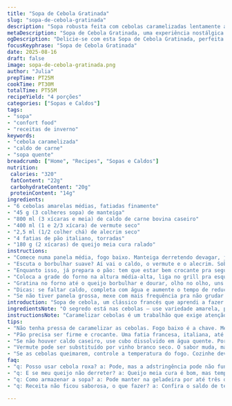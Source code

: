 ```yaml
---
title: "Sopa de Cebola Gratinada"
slug: "sopa-de-cebola-gratinada"
description: "Sopa robusta feita com cebolas caramelizadas lentamente até dourar levemente, caldo de carne enriquecido com vermute e uma pitada de alecrim seco. Pão rústico crocante, substituindo o tradicional gruyère pelo queijo meia cura ralado para uma textura mais cremosa e sabor nostálgico mineiro. Assada sob o grill para gratinar o queijo, formando uma crosta dourada e borbulhante. Ideal para dias mais frios, aquece corpo e alma com aromas profundos de cebola e ervas."
metaDescription: "Sopa de Cebola Gratinada, uma experiência nostálgica com cebolas caramelizadas e queijo meia cura. Ideal para aquecer os dias frios."
ogDescription: "Delicie-se com esta Sopa de Cebola Gratinada, perfeita para aquecer o corpo e a alma em dias frios. Uma receita com toques mineiros."
focusKeyphrase: "Sopa de Cebola Gratinada"
date: 2025-08-16
draft: false
image: sopa-de-cebola-gratinada.png
author: "Julia"
prepTime: PT25M
cookTime: PT30M
totalTime: PT55M
recipeYield: "4 porções"
categories: ["Sopas e Caldos"]
tags:
- "sopa"
- "confort food"
- "receitas de inverno"
keywords:
- "cebola caramelizada"
- "caldo de carne"
- "sopa quente"
breadcrumb: ["Home", "Recipes", "Sopas e Caldos"]
nutrition: 
 calories: "320"
 fatContent: "22g"
 carbohydrateContent: "20g"
 proteinContent: "14g"
ingredients:
- "6 cebolas amarelas médias, fatiadas finamente"
- "45 g (3 colheres sopa) de manteiga"
- "800 ml (3 xícaras e meia) de caldo de carne bovina caseiro"
- "400 ml (1 e 2/3 xícara) de vermute seco"
- "2,5 ml (1/2 colher chá) de alecrim seco"
- "4 fatias de pão italiano, torradas"
- "180 g (2 xícaras) de queijo meia cura ralado"
instructions:
- "Comece numa panela média, fogo baixo. Manteiga derretendo devagar, joga as cebolas, mexe sempre, até ficarem translúcidas, quase dourando. O segredo tá aqui: a cebola não tem que queimar, só soltar aquele cheiro adocicado que te arrepia, 15 a 20 minutos. Se a panela estiver seca, pingue água para não queimar, nada de pressa."
- "Escuta o borbulhar suave? Aí vai o caldo, o vermute e o alecrim. Sobe o fogo um pouco, deixa levantar fervura e depois baixa para cozinhar lentamente. Vira um líquido mais saboroso, reduz um pouco, uns 20 minutos mais ou menos. Cheira a festa, lembra que tá quase lá. Dá uma provada, confere o sal, pimenta do reino moída na hora ajusta tudo."
- "Enquanto isso, já prepara o pão: tem que estar bem crocante pra segurar o peso do queijo e da sopa. Pode ser francês, italiano ou até um pão de fermentação natural que esteja um pouco seco, tudo funciona."
- "Coloca a grade do forno na altura média-alta, liga no grill pra esquentar. Aí, com cuidado, serve a sopa em tigelas resistentes ao calor — cerâmica ou vidro temperado resolvem. Coloca a fatia de pão com uma camada generosa do queijo meia cura por cima, sem miserê. O queijo vai derreter uniformemente, criar aquela crosta dourada que você sabe que é felicidade."
- "Gratina no forno até o queijo borbulhar e dourar, olho no olho, uns 7 a 10 minutos. Não sai dessa porque queima que nem piscar de olhos. Quando estiver com uma casquinha crocante e levemente estufada, tira do forno pra não secar."
- "Dicas: se faltar caldo, completa com água e aumente o tempo de redução. Queijo pode variar; parmesão forte funciona, mas cuidado pra não ficar salgado demais. Alecrim substitui o tomilho clássico e traz um aroma mais robusto. Sem vermute? Vinho branco seco vai bem, menos intenso."
- "Se não tiver panela grossa, mexe com mais frequência pra não grudar. Paciência é tudo nessa receita, ela recompensará teu tempo com sabor que abraça."
introduction: "Sopa de cebola, um clássico francês que aprendi a fazer seguindo uns passos de mestre e muitos erros pelo caminho. A base são cebolas lentamente caramelizadas, não apresse, o aroma traz lembrança de lasanhas da tia na infância. Troquei o vinho vermelho pelo vermute pra suavizar e dar uma dimensão diferente ao caldo. Sobre o queijo, meia cura aqui é mais presente no Brasil, dá um toque mineiro que encaixa surpreendentemente bem. Gratinar o queijo no grill produz aquela crosta irresistível, dourada, quase chamando pra mesa. Um processo lento, mas recompensador, que salva jantar, serve de entrada sofisticada ou mesmo como prato principal em dias mais frios."
ingredientsNote: "O segredo está nas cebolas — use variedade amarela, porque vermelha fica mais adstringente e pode virar explosão de sabor pra alguns paladares. Manteiga é fundamental para dar corpo, mas se preferir pode substituir parte por azeite para um sabor mais leve. Trocar o caldo industrializado pelo caseiro muda tudo, mas na correria um cubo dissolvido em água quente dá conta. Vermute é opção que testei e funcionou dando equilíbrio sem o peso do vinho tinto. Queijo meia cura substitui tradicional gruyère, mais fácil de achar e menos caro. Pão precisa ser firme, senão derrete muito rápido e a textura se perde. Não economize na crocância dele."
instructionsNote: "Caramelizar cebolas é um trabalhão que exige atenção. Fogo baixo e mexer de vez em quando evita queimar e garante textura certa. Quando começarem a ficar douradas nas bordas, o cheiro doce invade a cozinha — sinal que parte do açúcar natural está liberado. Adicionar caldo e vermute cria uma camada de sabor complexa, alecrim traz aroma que aparece mais no final da cocção. Comer sem pressa, ver a peça final no forno gratinado é mágico, o queijo se funde ao pão e à sopa, formando uma crosta deliciosa. Não dispenso tigelas de barro ou vidro resistente para aguentar o calor. Sempre atento ao tempo no grill pra não queimar. Se falhar, um toque de pimenta do reino extra salva o prato."
tips:
- "Não tenha pressa de caramelizar as cebolas. Fogo baixo é a chave. Mexa sempre, 15 a 20 minutos. Se estiver seca, um pouco de água. O cheiro doces chega mais."
- "Pão precisa ser firme e crocante. Uma fatia francesa, italiana, até uma de fermentação natural, funciona. Toste bem, uma crosta firme segura o queijo e a sopa."
- "Se não houver caldo caseiro, use cubo dissolvido em água quente. Por outro lado, caldo caseiro realmente transforma o sabor. Não economize nesse detalhe."
- "Vermute pode ser substituído por vinho branco seco. O sabor muda, mas funciona. Ajuste a quantidade para não deixar a sopa muito forte. Experiência conta aqui."
- "Se as cebolas queimarem, controle a temperatura do fogo. Cozinhe devagar, o sabor intenso é tudo. Aconselho a não deixar na pressão, pode estragar o prato."
faq:
- "q: Posso usar cebola roxa? a: Pode, mas a adstringência pode não funcionar pra todos. Preferência é a cebola amarela. O doce aqui é fundamental."
- "q: E se meu queijo não derreter? a: Queijo meia cura é bom, mas temperos e marcas variam. Experimente com um parmesão. Mas cuidado com o sal."
- "q: Como armazenar a sopa? a: Pode manter na geladeira por até três dias. Reaqueça no fogo baixo. Se secar, água ou caldo pode ajudar."
- "q: Receita não ficou saborosa, o que fazer? a: Confira o saldo de temperos. Ajuste a pimenta. E nunca subestime a cebola caramelizada, é o coração do prato."

---
```

